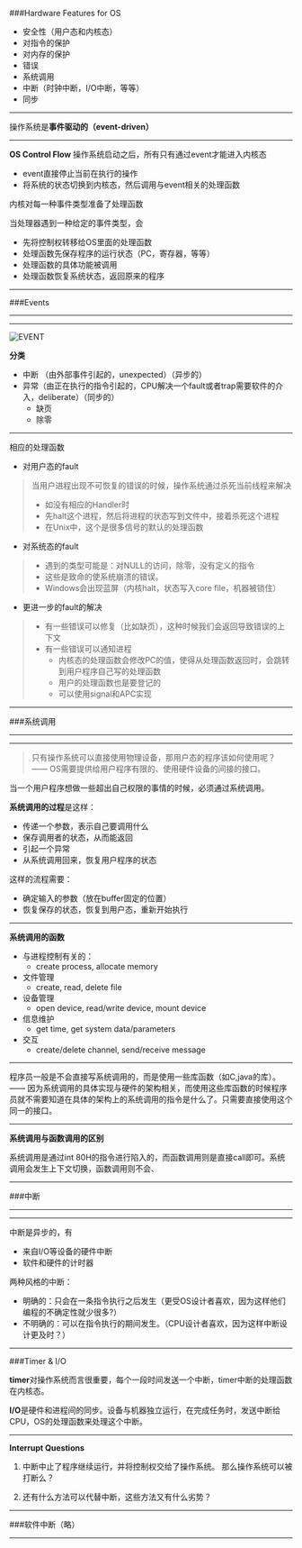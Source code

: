 ###Hardware Features for OS

 - 安全性（用户态和内核态）
 - 对指令的保护
 - 对内存的保护
 - 错误
 - 系统调用
 - 中断（时钟中断，I/O中断，等等）
 - 同步

----
操作系统是**事件驱动的（event-driven）**

----
**OS Control Flow**
操作系统启动之后，所有只有通过event才能进入内核态
 - event直接停止当前在执行的操作
 - 将系统的状态切换到内核态，然后调用与event相关的处理函数

内核对每一种事件类型准备了处理函数

当处理器遇到一种给定的事件类型，会
 - 先将控制权转移给OS里面的处理函数
 - 处理函数先保存程序的运行状态（PC，寄存器，等等）
 - 处理函数的具体功能被调用
 - 处理函数恢复系统状态，返回原来的程序

---
###Events

---

---


![EVENT](http://upload-images.jianshu.io/upload_images/4984976-03911f7b0f1c3f00.png?imageMogr2/auto-orient/strip%7CimageView2/2/w/1240)

**分类**
 - 中断 （由外部事件引起的，unexpected）（异步的）
 - 异常（由正在执行的指令引起的，CPU解决一个fault或者trap需要软件的介入，deliberate）（同步的）
   - 缺页
   - 除零

---
相应的处理函数
 - 对用户态的fault
> 当用户进程出现不可恢复的错误的时候，操作系统通过杀死当前线程来解决
> - 如没有相应的Handler时
> - 先halt这个进程，然后将进程的状态写到文件中，接着杀死这个进程
> - 在Unix中，这个是很多信号的默认的处理函数

 - 对系统态的fault
> - 遇到的类型可能是：对NULL的访问，除零，没有定义的指令
> - 这些是致命的使系统崩溃的错误。
> - Windows会出现蓝屏（内核halt，状态写入core file，机器被锁住）

- 更进一步的fault的解决
> - 有一些错误可以修复（比如缺页），这种时候我们会返回导致错误的上下文
> - 有一些错误可以通知进程
>   - 内核态的处理函数会修改PC的值，使得从处理函数返回时，会跳转到用户程序自己写的处理函数
>   - 用户的处理函数也是要登记的
>   - 可以使用signal和APC实现

----
###系统调用

---

---

>只有操作系统可以直接使用物理设备，那用户态的程序该如何使用呢？
—— OS需要提供给用户程序有限的、使用硬件设备的间接的接口。

当一个用户程序想做一些超出自己权限的事情的时候，必须通过系统调用。

**系统调用的过程**是这样：
 - 传递一个参数，表示自己要调用什么
 - 保存调用者的状态，从而能返回
 - 引起一个异常
 - 从系统调用回来，恢复用户程序的状态

这样的流程需要：
 - 确定输入的参数（放在buffer固定的位置）
 - 恢复保存的状态，恢复到用户态，重新开始执行

---
**系统调用的函数**
 - 与进程控制有关的：
   - create process, allocate memory
 - 文件管理
   - create, read, delete file
 - 设备管理
   - open device, read/write device, mount device
 - 信息维护
   - get time, get system data/parameters
 - 交互
   - create/delete channel, send/receive message


---
程序员一般是不会直接写系统调用的，而是使用一些库函数（如C,java的库）。
—— 因为系统调用的具体实现与硬件的架构相关，而使用这些库函数的时候程序员就不需要知道在具体的架构上的系统调用的指令是什么了。只需要直接使用这个同一的接口。

---
**系统调用与函数调用的区别**

系统调用是通过int 80H的指令进行陷入的，而函数调用则是直接call即可。系统调用会发生上下文切换，函数调用则不会、

---
###中断

---

---
中断是异步的，有
 - 来自I/O等设备的硬件中断
 - 软件和硬件的计时器

两种风格的中断：
 - 明确的：只会在一条指令执行之后发生（更受OS设计者喜欢，因为这样他们编程的不确定性就少很多?）
 - 不明确的：可以在指令执行的期间发生。（CPU设计者喜欢，因为这样中断设计更及时？）

----
###Timer & I/O

**timer**对操作系统而言很重要，每个一段时间发送一个中断，timer中断的处理函数在内核态。

**I/O**是硬件和进程间的同步。设备与机器独立运行，在完成任务时，发送中断给CPU，OS的处理函数来处理这个中断。

---
**Interrupt Questions**
1. 中断中止了程序继续运行，并将控制权交给了操作系统。
那么操作系统可以被打断么？

2. 还有什么方法可以代替中断，这些方法又有什么劣势？

---

###软件中断（略）

---
